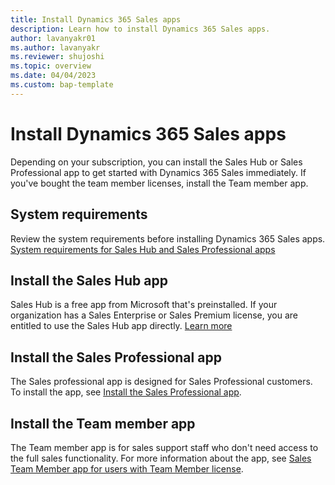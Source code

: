 ```yaml
---
title: Install Dynamics 365 Sales apps
description: Learn how to install Dynamics 365 Sales apps.
author: lavanyakr01
ms.author: lavanyakr
ms.reviewer: shujoshi
ms.topic: overview 
ms.date: 04/04/2023
ms.custom: bap-template
---
```


# Install Dynamics 365 Sales apps

Depending on your subscription, you can install the Sales Hub or Sales Professional app to get started with Dynamics 365 Sales immediately. If you've bought the team member licenses, install the Team member app.  

## System requirements

Review the system requirements before installing Dynamics 365 Sales apps. [System requirements for Sales Hub and Sales Professional apps](system-requirements-for-sales-apps.md)

## Install the Sales Hub app

Sales Hub is a free app from Microsoft that's preinstalled. If your organization has a Sales Enterprise or Sales Premium license, you are entitled to use the Sales Hub app directly. [Learn more](intro-saleshub.md)

## Install the Sales Professional app

The Sales professional app is designed for Sales Professional customers. To install the app, see [Install the Sales Professional app](provision-sales-professional-instance.md).

## Install the Team member app

The Team member app is for sales support staff who don't need access to the full sales functionality. For more information about the app, see [Sales Team Member app for users with Team Member license](sales-team-member.md). 

